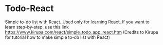 # Todo-React
Simple to-do list with React. Used only for learning React.
If you want to learn step-by-step, use this link https://www.kirupa.com/react/simple_todo_app_react.htm (Credits to Kirupa for tutorial how to make simple to-do list with React)
